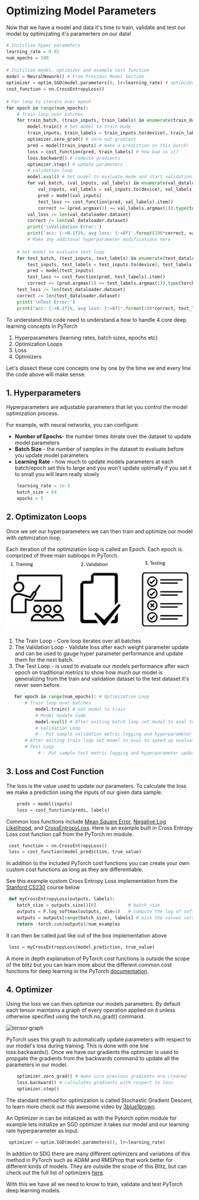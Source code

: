 # Optimizing Model Parameters

Now that we have a model and data it's time to train, validate and test our model by optimizating it's paramerters on our data! 

```python
# Initilize hyper parameters
learning_rate = 0.01
num_epochs = 100

# Initilize model, optimizer and example cost function
model = NeuralNework() # From Previous Model Section
optimizer = optim.SGD(model.parameters(), lr=learning_rate) # optimizer 
cost_function = nn.CrossEntropyLoss()

# For loop to iterate over epoch
for epoch in range(num_epochs):
    # Train loop over batches 
    for train_batch, (train_inputs, train_labels) in enumerate(train_dataloader):
        model.train() # Set model to train mode
        train_inputs, train_labels = train_inputs.to(device), train_labels.to(device) 
        optimizer.zero_grad() # zero out gradient
        pred = model(train_inputs) # make a prediction on this batch!
        loss = cost_function(pred, train_labels) # how bad is it?
        loss.backward() # compute gradients
        optimizer.step() # update parameters    
        # validation loop
        model.eval() # Set model to evaluate mode and start validation loop
        for val_batch, (val_inputs, val_labels) in enumerate(val_dataloader):
            val_inputs, val_labels = val_inputs.to(device), val_labels.to(device)
            pred = model(val_inputs)
            test_loss += cost_function(pred, val_labels).item()
            correct += (pred.argmax(1) == val_labels.argmax(1)).type(torch.float).sum().item()
        val_loss /= len(val_dataloader.dataset)
        correct /= len(val_dataloader.dataset)
        print('\nValidation Error:')
        print('acc: {:>0.1f}%, avg loss: {:>8f}'.format(100*correct, val_loss))
        # Make any additonal hyperparameter modifications here
        
    # Set model to evaluate test loop
    for test_batch, (test_inputs, test_labels) in enumerate(test_dataloader):
        test_inputs, test_labels = test_inputs.to(device), test_labels.to(device)
        pred = model(test_inputs)
        test_loss += cost_function(pred, test_labels).item()
        correct += (pred.argmax(1) == test_labels.argmax(1)).type(torch.float).sum().item()
    test_loss /= len(test_dataloader.dataset)
    correct /= len(test_dataloader.dataset)
    print('\nTest Error:')
    print('acc: {:>0.1f}%, avg loss: {:>8f}'.format(100*correct, test_loss))
```

To understand this code need to understand a how to handle 4 core deep learning concepts in PyTorch

1. Hyperparameters (learning rates, batch sizes, epochs etc)
2. Optimization Loops
3. Loss
4. Optimizers 

Let's dissect these core concepts one by one by the time we end every line the code above will make sense.

## 1. Hyperparameters 

Hyperparameters are adjustable parameters that let you control the model optimization process. 

For example, with neural networks, you can configure:

 - **Number of Epochs**- the number times iterate over the dataset to update model parameters
 - **Batch Size** - the number of samples in the dataset to evaluate before you update model parameters
 - **Learning Rate** - how much to update models parameters at each batch/epoch set this to large and you won't update optimally if you set it to small you will learn really slowly 
 
```python
    learning_rate = 1e-3
    batch_size = 64
    epochs = 5
```

## 2. Optimizaton Loops

Once we set our hyperparameters we can then train and optimize our model with optimization loop.

Each iteration of the optimziation loop is called an Epoch. Each epoch is comprized of three main subloops in PyTorch. 
![](../images/optimization_loops.PNG)

 1. The Train Loop -  Core loop iterates over all batches
 2. The Validation Loop - Validate loss after each weight parameter update and can be used to gauge hyper parameter performance and update them for the next batch. 
 3. The Test Loop - is used to evaluate our models performance after each epoch on traditional metrics to show how much our model is generalizing from the train and validation dataset to the test dataset it's never seen before.  

 ```python
    for epoch in range(num_epochs): # Optimization Loop
        # Train loop over batches
            model.train() # set model to train 
            # Model Update Code
            model.eval() # After exiting batch loop set model to eval to speed up evaluation and not track gradients (this is explained below) 
            # Validation Loop
            # - Put sample validation metric logging and hyperparameter update code here 
        # After exiting train loop set model to eval to speed up evaluation and not track gradients (this is explained below) 
        # Test Loop
             # - Put sample test metric logging and hyperparameter update code here 
 ```

## 3. Loss and Cost Function
The loss is the value used to update our parameters. To calculate the loss we make a prediction using the inputs of our given data sample. 

```python
    preds = model(inputs)
    loss = cost_function(preds, labels)
```

Common loss functions include [Mean Square Error](https://pytorch.org/docs/stable/generated/torch.nn.MSELoss.html#torch.nn.MSELoss), [Negative Log Likelihood](https://pytorch.org/docs/stable/generated/torch.nn.NLLLoss.html#torch.nn.NLLLoss), and [CrossEntropyLoss](https://pytorch.org/docs/stable/generated/torch.nn.CrossEntropyLoss.html#torch.nn.CrossEntropyLoss). Here is an example built in Cross Entropy Loss cost function call from the PyTorch nn module.

```python
 cost_function = nn.CrossEntropyLoss()
 loss = cost_function(model_prediction, true_value)
```

In addition to the included PyTorch cost functions you can create your own custom cost functions as long as they are differentiable. 

See this example custom Cross Entropy Loss implementation from the [Stanford CS230](https://cs230.stanford.edu/blog/pytorch/#loss-function) course below

```python
 def myCrossEntropyLoss(outputs, labels):
    batch_size = outputs.size()[0]            # batch_size
    outputs = F.log_softmax(outputs, dim=1)   # compute the log of softmax values
    outputs = outputs[range(batch_size), labels] # pick the values corresponding to the labels
    return -torch.sum(outputs)/num_examples

```
It can then be called just like out of the box implementation above

```python
 loss = myCrossEntropyLoss(model_prediction, true_value)
```
A more in depth explanation of PyTorch cost functions is outside the scope of the blitz but you can learn more about the different common cost functions for deep learning in the PyTorch [documentation](https://pytorch.org/docs/stable/nn.html#loss-functions). 

## 4. Optimizer 

Using the loss we can then optimize our models parameters. By default each tensor maintains a graph of every operation applied on it unless otherwise specified using the torch.no_grad() command. 

![tensor graph](https://discuss.pytorch.org/uploads/default/original/1X/c7e0a44b7bcebfb41315b56f8418ce37f0adbfeb.png)

PyTorch uses this graph to automatically update parameters with respect to our model's loss during training. This is done with one line loss.backwards(). Once we have our gradients the optimizer is used to propgate the gradients from the backwards command to update all the parameters in our model. 

```python
    optimizer.zero_grad() # make sure previous gradients are cleared
    loss.backward() # calculates gradients with respect to loss
    optimizer.step()
```

The standard method for optimization is called Stochastic Gradient Descent, to learn more check out this awesome video by [3blue1brown](https://www.youtube.com/playlist?list=PLZHQObOWTQDNU6R1_67000Dx_ZCJB-3pi). 

An Optimizer in can be initalized as with the Pytorch optim module for example lets initialize an SGD optimizer it takes our model and our learning rate hyperparameter as input.

```python
 optimizer = optim.SGD(model.parameters(), lr=learning_rate)
```

In addition to SDG there are many different optimizers and variations of this method in PyTorch such as ADAM and RMSProp that work better for different kinds of models. 
They are outside the scope of this Blitz, but can check out the full list of optimizers [here](https://pytorch.org/docs/stable/optim.html).

With this we have all we need to know to train, validate and test PyTorch deep learning models.

